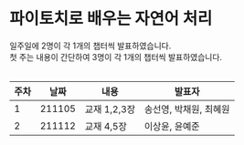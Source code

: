 파이토치로 배우는 자연어 처리
=========
일주일에 2명이 각 1개의 챕터씩 발표하였습니다. <br>
첫 주는 내용이 간단하여 3명이 각 1개의 챕터씩 발표하였습니다. <br><br>

|주차|날짜|내용|발표자|
|------|---|---|---|
|1|211105|교재 1,2,3장|송선영, 박채원, 최혜원|
|2|211112|교재 4,5장|이상윤, 윤예준|
<br>
